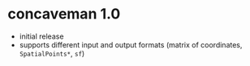 # concaveman 1.0

- initial release
- supports different input and output formats (matrix of coordinates, `SpatialPoints*`, `sf`)
